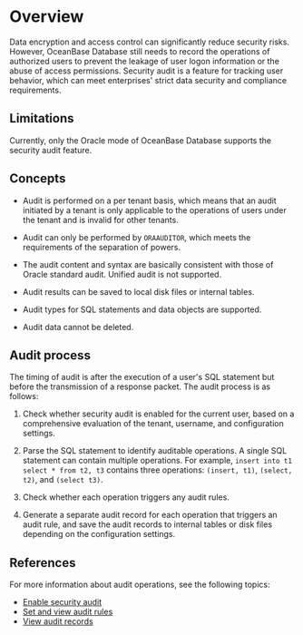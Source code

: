 # Overview

Data encryption and access control can significantly reduce security risks. However, OceanBase Database still needs to record the operations of authorized users to prevent the leakage of user logon information or the abuse of access permissions. Security audit is a feature for tracking user behavior, which can meet enterprises' strict data security and compliance requirements.

## Limitations

Currently, only the Oracle mode of OceanBase Database supports the security audit feature.

## Concepts

* Audit is performed on a per tenant basis, which means that an audit initiated by a tenant is only applicable to the operations of users under the tenant and is invalid for other tenants.

* Audit can only be performed by `ORAAUDITOR`, which meets the requirements of the separation of powers.

* The audit content and syntax are basically consistent with those of Oracle standard audit. Unified audit is not supported.

* Audit results can be saved to local disk files or internal tables.

* Audit types for SQL statements and data objects are supported.

* Audit data cannot be deleted.

## Audit process

The timing of audit is after the execution of a user's SQL statement but before the transmission of a response packet. The audit process is as follows:

1. Check whether security audit is enabled for the current user, based on a comprehensive evaluation of the tenant, username, and configuration settings.

2. Parse the SQL statement to identify auditable operations. A single SQL statement can contain multiple operations. For example, `insert into t1 select * from t2, t3` contains three operations: `(insert, t1)`, `(select, t2)`, and `(select t3)`.

3. Check whether each operation triggers any audit rules.

4. Generate a separate audit record for each operation that triggers an audit rule, and save the audit records to internal tables or disk files depending on the configuration settings.

## References

For more information about audit operations, see the following topics:

* [Enable security audit](../600.security-audit/200.audit-open.md)
* [Set and view audit rules](../600.security-audit/300.set-up-and-view-audit-rules.md)
* [View audit records](../600.security-audit/500.audit-records.md)
